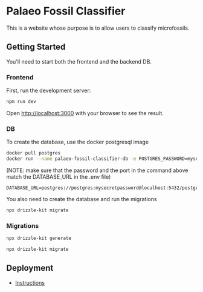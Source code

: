 # Palaeo Fossil Classifier

This is a website whose purpose is to allow users to classify microfossils.

## Getting Started

You'll need to start both the frontend and the backend DB.

### Frontend

First, run the development server:

```bash
npm run dev
```

Open [http://localhost:3000](http://localhost:3000) with your browser to see the result.

### DB

To create the database, use the docker postgresql image

```bash
docker pull postgres
docker run --name palaeo-fossil-classifier-db -e POSTGRES_PASSWORD=mysecretpassword -d -p 5432:5432 postgres
```

(NOTE: make sure that the password and the port in the command above match the DATABASE_URL in the .env file)

```
DATABASE_URL=postgres://postgres:mysecretpassword@localhost:5432/postgres
```

You also need to create the database and run the migrations

```bash
npx drizzle-kit migrate
```

### Migrations

```bash
npx drizzle-kit generate
```

```bash
npx drizzle-kit migrate
```

## Deployment

-   [Instructions](https://fly.io/docs/launch/continuous-deployment-with-github-actions/)

